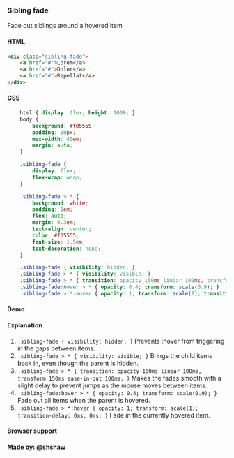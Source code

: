 ### Sibling fade

Fade out siblings around a hovered item

#### HTML

```html
<div class="sibling-fade">
    <a href="#">Lorem</a>
    <a href="#">Dolor</a>
    <a href="#">Repellat</a>
</div>
```

#### CSS

```css
    html { display: flex; height: 100%; }
    body {
        background: #f05555;
        padding: 10px;
        max-width: 40em;
        margin: auto;
    }

    .sibling-fade {
        display: flex;
        flex-wrap: wrap;
    }

    .sibling-fade > * {
        background: white;
        padding: 1em;
        flex: auto;
        margin: 0.3em;
        text-align: center;
        color: #f05555;
        font-size: 1.5em;
        text-decoration: none;
    }

    .sibling-fade { visibility: hidden; }
    .sibling-fade > * { visibility: visible; }
    .sibling-fade > * { transition: opacity 150ms linear 100ms, transform 150ms ease-in-out 100ms; }
    .sibling-fade:hover > * { opacity: 0.4; transform: scale(0.9); }
    .sibling-fade > *:hover { opacity: 1; transform: scale(1); transition-delay: 0ms, 0ms; }
```

#### Demo

#### Explanation

1. `.sibling-fade { visibility: hidden; }` Prevents :hover from triggering in the gaps between items.
2. `.sibling-fade > * { visibility: visible; }` Brings the child items back in, even though the parent is hidden.
3. `.sibling-fade > * { transition: opacity 150ms linear 100ms, transform 150ms ease-in-out 100ms; }` Makes the fades smooth with a slight delay to prevent jumps as the mouse moves between items.
4. `.sibling-fade:hover > * { opacity: 0.4; transform: scale(0.9); }` Fade out all items when the parent is hovered.
5. `.sibling-fade > *:hover { opacity: 1; transform: scale(1); transition-delay: 0ms, 0ms; }` Fade in the currently hovered item.

#### Browser support

#### Made by: @shshaw

